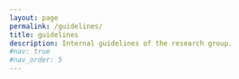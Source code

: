 ```yaml
---
layout: page
permalink: /guidelines/
title: guidelines
description: Internal guidelines of the research group.
#nav: true
#nav_order: 5
---
```


